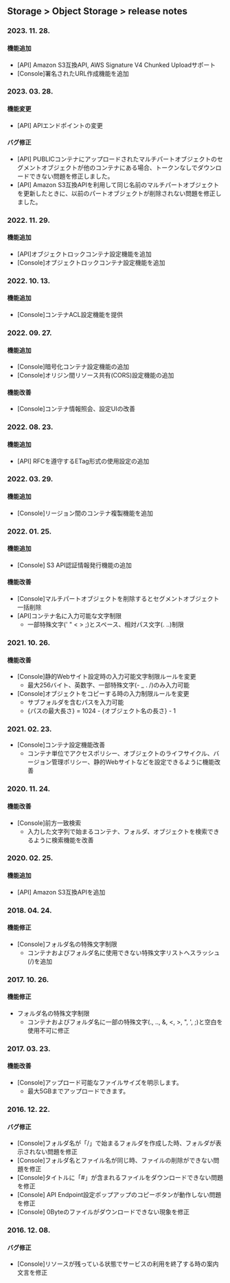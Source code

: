 ## Storage > Object Storage > release notes

### 2023. 11. 28.
#### 機能追加
* [API] Amazon S3互換API, AWS Signature V4 Chunked Uploadサポート
* [Console]署名されたURL作成機能を追加

### 2023. 03. 28.
#### 機能変更
* [API] APIエンドポイントの変更

#### バグ修正
* [API] PUBLICコンテナにアップロードされたマルチパートオブジェクトのセグメントオブジェクトが他のコンテナにある場合、トークンなしでダウンロードできない問題を修正しました。
* [API] Amazon S3互換APIを利用して同じ名前のマルチパートオブジェクトを更新したときに、以前のパートオブジェクトが削除されない問題を修正しました。

### 2022. 11. 29.
#### 機能追加
* [API]オブジェクトロックコンテナ設定機能を追加
* [Console]オブジェクトロックコンテナ設定機能を追加

### 2022. 10. 13.
#### 機能追加
* [Console]コンテナACL設定機能を提供

### 2022. 09. 27.
#### 機能追加
* [Console]暗号化コンテナ設定機能の追加
* [Console]オリジン間リソース共有(CORS)設定機能の追加

#### 機能改善
* [Console]コンテナ情報照会、設定UIの改善

### 2022. 08. 23.
#### 機能追加
* [API] RFCを遵守するETag形式の使用設定の追加

### 2022. 03. 29.
#### 機能追加
* [Console]リージョン間のコンテナ複製機能を追加

### 2022. 01. 25.
#### 機能追加
* [Console] S3 API認証情報発行機能の追加

#### 機能改善
* [Console]マルチパートオブジェクトを削除するとセグメントオブジェクト一括削除
* [API]コンテナ名に入力可能な文字制限
  * 一部特殊文字(' " < > ;)とスペース、相対パス文字(. ..)制限 

### 2021. 10. 26.

#### 機能改善
* [Console]静的Webサイト設定時の入力可能文字制限ルールを変更
    * 最大256バイト、英数字、一部特殊文字(- _ . /)のみ入力可能
* [Console]オブジェクトをコピーする時の入力制限ルールを変更
    * サブフォルダを含むパスを入力可能
    * {パスの最大長さ} = 1024 - {オブジェクト名の長さ} - 1

### 2021. 02. 23.
* [Console]コンテナ設定機能改善
    * コンテナ単位でアクセスポリシー、オブジェクトのライフサイクル、バージョン管理ポリシー、静的Webサイトなどを設定できるように機能改善

### 2020. 11. 24.

#### 機能改善
* [Console]前方一致検索
    * 入力した文字列で始まるコンテナ、フォルダ、オブジェクトを検索できるように検索機能を改善

### 2020. 02. 25.
#### 機能追加
* [API] Amazon S3互換APIを追加

### 2018. 04. 24.

#### 機能修正
* [Console]フォルダ名の特殊文字制限
    * コンテナおよびフォルダ名に使用できない特殊文字リストへスラッシュ(/)を追加

### 2017. 10. 26.

#### 機能修正
* フォルダ名の特殊文字制限
    * コンテナおよびフォルダ名に一部の特殊文字(., .., &, <, >, ", ', ;)と空白を使用不可に修正

### 2017. 03. 23.

#### 機能改善

* [Console]アップロード可能なファイルサイズを明示します。
    * 最大5GBまでアップロードできます。

### 2016. 12. 22.

#### バグ修正
* [Console]フォルダ名が「/」で始まるフォルダを作成した時、フォルダが表示されない問題を修正
* [Console]フォルダ名とファイル名が同じ時、ファイルの削除ができない問題を修正
* [Console]タイトルに「#」が含まれるファイルをダウンロードできない問題を修正
* [Console] API Endpoint設定ポップアップのコピーボタンが動作しない問題を修正
* [Console] 0Byteのファイルがダウンロードできない現象を修正

### 2016. 12. 08.

#### バグ修正
* [Console]リソースが残っている状態でサービスの利用を終了する時の案内文言を修正
